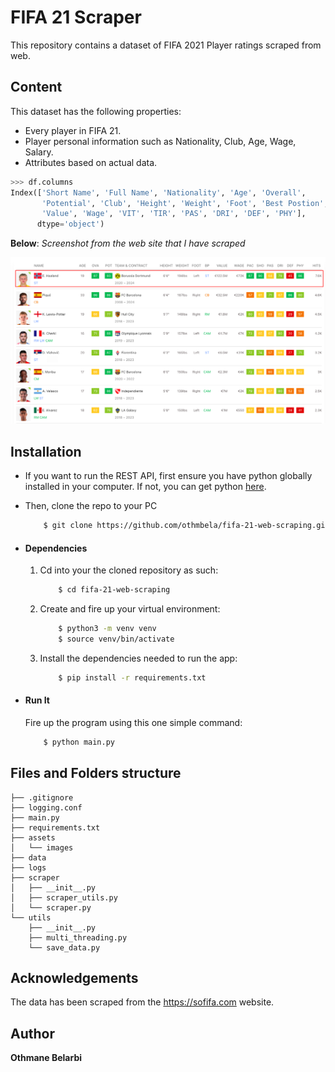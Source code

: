 # FIFA 21 Scraper

This repository contains a dataset of FIFA 2021 Player ratings scraped from web.


## Content

This dataset has the following properties:

* Every player in FIFA 21.
* Player personal information such as Nationality, Club, Age, Wage, Salary.
* Attributes based on actual data.

```python
>>> df.columns
Index(['Short Name', 'Full Name', 'Nationality', 'Age', 'Overall',
       'Potential', 'Club', 'Height', 'Weight', 'Foot', 'Best Postion',
       'Value', 'Wage', 'VIT', 'TIR', 'PAS', 'DRI', 'DEF', 'PHY'],
      dtype='object')
```

**Below**: *Screenshot from the web site that I have scraped*

![alt text](/assets/images/players_image.png "Browsable API")


## Installation
* If you want to run the REST API, first ensure you have python globally installed in your computer. If not, you can get python [here](https://www.python.org").
* Then, clone the repo to your PC
    ```bash
        $ git clone https://github.com/othmbela/fifa-21-web-scraping.git
    ```

* #### Dependencies
    1. Cd into your the cloned repository as such:
        ```bash
            $ cd fifa-21-web-scraping
        ```
    2. Create and fire up your virtual environment:
        ```bash
            $ python3 -m venv venv
            $ source venv/bin/activate
        ```
    3. Install the dependencies needed to run the app:
        ```bash
            $ pip install -r requirements.txt
        ```


* #### Run It
    Fire up the program using this one simple command:
    ```bash
        $ python main.py
    ```


## Files and Folders structure

```
├── .gitignore
├── logging.conf
├── main.py
├── requirements.txt
├── assets
│   └── images
├── data
├── logs
├── scraper
│   ├── __init__.py
│   ├── scraper_utils.py
│   └── scraper.py
└── utils
    ├── __init__.py
    ├── multi_threading.py
    └── save_data.py
```


## Acknowledgements

The data has been scraped from the https://sofifa.com website.


## Author

**Othmane Belarbi**
